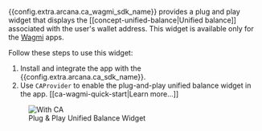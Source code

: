 {{config.extra.arcana.ca_wagmi_sdk_name}} provides a plug and play widget that displays the [[concept-unified-balance|Unified balance]] associated with the user's wallet address. This widget is available only for the [Wagmi](https://wagmi.sh/) apps.

Follow these steps to use this widget:

1. Install and integrate the app with the {{config.extra.arcana.ca_sdk_name}}.
2. Use `CAProvider` to enable the plug-and-play unified balance widget in the app. [[ca-wagmi-quick-start|Learn more...]]

<figure markdown="span">
  <img class="an-screenshots-noeffects width_50pc" alt="With CA" src="{{config.extra.arcana.img_dir}}/pnp_wagmi_unified_balance.{{config.extra.arcana.img_gif}}"/>
  <figcaption>Plug & Play Unified Balance Widget</figcaption>
</figure>